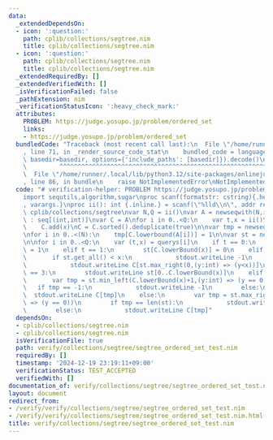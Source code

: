 ```yaml
---
data:
  _extendedDependsOn:
  - icon: ':question:'
    path: cplib/collections/segtree.nim
    title: cplib/collections/segtree.nim
  - icon: ':question:'
    path: cplib/collections/segtree.nim
    title: cplib/collections/segtree.nim
  _extendedRequiredBy: []
  _extendedVerifiedWith: []
  _isVerificationFailed: false
  _pathExtension: nim
  _verificationStatusIcon: ':heavy_check_mark:'
  attributes:
    PROBLEM: https://judge.yosupo.jp/problem/ordered_set
    links:
    - https://judge.yosupo.jp/problem/ordered_set
  bundledCode: "Traceback (most recent call last):\n  File \"/home/runner/.local/lib/python3.12/site-packages/onlinejudge_verify/documentation/build.py\"\
    , line 71, in _render_source_code_stat\n    bundled_code = language.bundle(stat.path,\
    \ basedir=basedir, options={'include_paths': [basedir]}).decode()\n          \
    \         ^^^^^^^^^^^^^^^^^^^^^^^^^^^^^^^^^^^^^^^^^^^^^^^^^^^^^^^^^^^^^^^^^^^^^^^^^^^^^^^^^\n\
    \  File \"/home/runner/.local/lib/python3.12/site-packages/onlinejudge_verify/languages/nim.py\"\
    , line 86, in bundle\n    raise NotImplementedError\nNotImplementedError\n"
  code: "# verification-helper: PROBLEM https://judge.yosupo.jp/problem/ordered_set\n\
    import sequtils,algorithm,sugar\nproc scanf(formatstr: cstring){.header: \"<stdio.h>\"\
    , varargs.}\nproc ii(): int {.inline.} = scanf(\"%lld\\n\", addr result)\n\nimport\
    \ cplib/collections/segtree\nvar N,Q = ii()\nvar A = newseqwith(N,ii())\nvar querys\
    \ : seq[(int,int)]\nvar C = A\nfor i in 0..<Q:\n    var t,x = ii()\n    querys.add((t,x))\n\
    \    C.add(x)\nC = C.sorted().deduplicate(true)\n\nvar tmp = newseqwith(len(C),0)\n\
    \nfor i in 0..<(N):\n    tmp[C.lowerbound(A[i])] = 1\n\nvar st = newsegwith(tmp,l+r,0)\n\
    \n\nfor i in 0..<Q:\n    var (t,x) = querys[i]\n    if t == 0:\n        st[C.lowerBound(x)]\
    \ = 1\n    elif t == 1:\n        st[C.lowerBound(x)] = 0\n    elif t == 2:\n \
    \       if st.get_all() < x:\n            stdout.writeLine -1\n        else:\n\
    \            stdout.writeLine C[st.max_right(0,(y:int) => (y<x))]\n    elif t\
    \ == 3:\n        stdout.writeLine st[0..C.lowerBound(x)]\n    elif t == 4:\n \
    \       var tmp = st.min_left(C.lowerBound(x)+1,(y:int) => (y == 0))-1\n     \
    \   if tmp == -1:\n            stdout.writeLine -1\n        else:\n          \
    \  stdout.writeLine C[tmp]\n    else:\n        var tmp = st.max_right(C.lowerBound(x),(y:int)\
    \ => (y == 0))\n        if tmp == len(st):\n            stdout.writeLine -1\n\
    \        else:\n            stdout.writeLine C[tmp]"
  dependsOn:
  - cplib/collections/segtree.nim
  - cplib/collections/segtree.nim
  isVerificationFile: true
  path: verify/collections/segtree/segtree_ordered_set_test.nim
  requiredBy: []
  timestamp: '2024-12-19 23:19:11+09:00'
  verificationStatus: TEST_ACCEPTED
  verifiedWith: []
documentation_of: verify/collections/segtree/segtree_ordered_set_test.nim
layout: document
redirect_from:
- /verify/verify/collections/segtree/segtree_ordered_set_test.nim
- /verify/verify/collections/segtree/segtree_ordered_set_test.nim.html
title: verify/collections/segtree/segtree_ordered_set_test.nim
---
```

